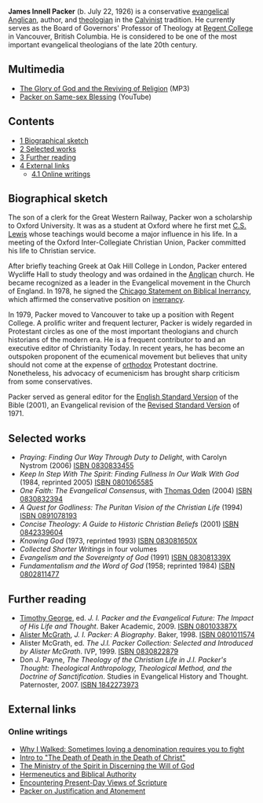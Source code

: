 **James Innell Packer** (b. July 22, 1926) is a conservative
[evangelical](Evangelicalism "Evangelicalism")
[Anglican](Anglican "Anglican"), author, and
[theologian](Theologian "Theologian") in the
[Calvinist](Calvinism "Calvinism") tradition. He currently serves
as the Board of Governors' Professor of Theology at
[Regent College](Regent_College "Regent College") in Vancouver,
British Columbia. He is considered to be one of the most important
evangelical theologians of the late 20th century.

## Multimedia

-   [The Glory of God and the Reviving of Religion](http://www.archive.org/download/AGod-EntrancedVisionofAllThings/J.I.Packer.TheGloryofGodandtheRevivingofReligion.mp3)
    (MP3)
-   [Packer on Same-sex Blessing](http://www.youtube.com/watch?v=rEMUn4KEVe8)
    (YouTube)

## Contents

-   [1 Biographical sketch](#Biographical_sketch)
-   [2 Selected works](#Selected_works)
-   [3 Further reading](#Further_reading)
-   [4 External links](#External_links)
    -   [4.1 Online writings](#Online_writings)


## Biographical sketch

The son of a clerk for the Great Western Railway, Packer won a
scholarship to Oxford University. It was as a student at Oxford
where he first met [C.S. Lewis](C.S._Lewis "C.S. Lewis") whose
teachings would become a major influence in his life. In a meeting
of the Oxford Inter-Collegiate Christian Union, Packer committed
his life to Christian service.

After briefly teaching Greek at Oak Hill College in London, Packer
entered Wycliffe Hall to study theology and was ordained in the
[Anglican](Anglican "Anglican") church. He became recognized as a
leader in the Evangelical movement in the Church of England. In
1978, he signed the
[Chicago Statement on Biblical Inerrancy](Chicago_Statement_on_Biblical_Inerrancy "Chicago Statement on Biblical Inerrancy"),
which affirmed the conservative position on
[inerrancy](Inerrancy "Inerrancy").

In 1979, Packer moved to Vancouver to take up a position with
Regent College. A prolific writer and frequent lecturer, Packer is
widely regarded in Protestant circles as one of the most important
theologians and church historians of the modern era. He is a
frequent contributor to and an executive editor of Christianity
Today. In recent years, he has become an outspoken proponent of the
ecumenical movement but believes that unity should not come at the
expense of [orthodox](Orthodox "Orthodox") Protestant doctrine.
Nonetheless, his advocacy of ecumenicism has brought sharp
criticism from some conservatives.

Packer served as general editor for the
[English Standard Version](English_Standard_Version "English Standard Version")
of the Bible (2001), an Evangelical revision of the
[Revised Standard Version](Revised_Standard_Version "Revised Standard Version")
of 1971.

## Selected works

-   *Praying: Finding Our Way Through Duty to Delight*, with
    Carolyn Nystrom (2006)
    [ISBN 0830833455](http://www.theopedia.com/Special:BookSources/0830833455)
-   *Keep In Step With The Spirit: Finding Fullness In Our Walk With God*
    (1984, reprinted 2005)
    [ISBN 0801065585](http://www.theopedia.com/Special:BookSources/0801065585)
-   *One Faith: The Evangelical Consensus*, with
    [Thomas Oden](Thomas_Oden "Thomas Oden") (2004)
    [ISBN 0830832394](http://www.theopedia.com/Special:BookSources/0830832394)
-   *A Quest for Godliness: The Puritan Vision of the Christian Life*
    (1994)
    [ISBN 0891078193](http://www.theopedia.com/Special:BookSources/0891078193)
-   *Concise Theology: A Guide to Historic Christian Beliefs*
    (2001)
    [ISBN 0842339604](http://www.theopedia.com/Special:BookSources/0842339604)
-   *Knowing God* (1973, reprinted 1993)
    [ISBN 083081650X](http://www.theopedia.com/Special:BookSources/083081650X)
-   *Collected Shorter Writings* in four volumes
-   *Evangelism and the Sovereignty of God* (1991)
    [ISBN 083081339X](http://www.theopedia.com/Special:BookSources/083081339X)
-   *Fundamentalism and the Word of God* (1958; reprinted 1984)
    [ISBN 0802811477](http://www.theopedia.com/Special:BookSources/0802811477)

## Further reading

-   [Timothy George](index.php?title=Timothy_George&action=edit&redlink=1 "Timothy George (page does not exist)"),
    ed.
    *J. I. Packer and the Evangelical Future: The Impact of His Life and Thought*.
    Baker Academic, 2009.
    [ISBN 080103387X](http://www.theopedia.com/Special:BookSources/080103387X)
-   [Alister McGrath](Alister_McGrath "Alister McGrath"),
    *J. I. Packer: A Biography*. Baker, 1998.
    [ISBN 0801011574](http://www.theopedia.com/Special:BookSources/0801011574)
-   Alister McGrath, ed.
    *The J.I. Packer Collection: Selected and Introduced by Alister McGrath*.
    IVP, 1999.
    [ISBN 0830822879](http://www.theopedia.com/Special:BookSources/0830822879)
-   Don J. Payne,
    *The Theology of the Christian Life in J.I. Packer's Thought: Theological Anthropology, Theological Method, and the Doctrine of Sanctification*.
    Studies in Evangelical History and Thought. Paternoster, 2007.
    [ISBN 1842273973](http://www.theopedia.com/Special:BookSources/1842273973)

## External links

### Online writings

-   [Why I Walked: Sometimes loving a denomination requires you to fight](http://www.christianitytoday.com/ct/2003/january/6.46.html)
-   [Intro to "The Death of Death in the Death of Christ"](http://www.the-highway.com/Death.html)
-   [The Ministry of the Spirit in Discerning the Will of God](http://www.bible.org/page.asp?page_id=3437)
-   [Hermeneutics and Biblical Authority](http://www.biblicalstudies.org.uk/article_herm_packer.html)
-   [Encountering Present-Day Views of Scripture](http://www.biblicalstudies.org.uk/article_views_packer.html)
-   [Packer on Justification and Atonement](http://www.wscal.edu/clark/packerjustif.php)



